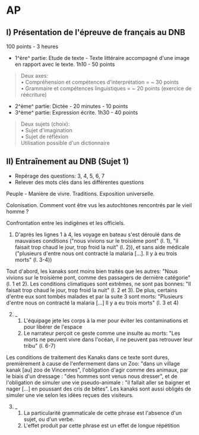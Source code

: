 # AP
## I) Présentation de l'épreuve de français au DNB

100 points - 3 heures

* 1^ère^ partie: Etude de texte - Texte littéraire accompagné d'une image en rapport avec le texte. 1h10 - 50 points

> Deux axes:<br />
> • Compréhension et compétences d'interprétation = ~ 30 points <br />
> • Grammaire et compétences linguistiques = ~ 20 points (exercice de réécriture)
 
* 2^ème^ partie: Dictée - 20 minutes - 10 points
* 3^ème^ partie: Expression écrite. 1h30 - 40 points

> Deux sujets (choix): <br />
> • Sujet d'imagination <br />
> • Sujet de réfléxion <br />
> Utilisation possible d'un dictionnaire

## II) Entraînement au DNB (Sujet 1)

* Repérage des questions: 3, 4, 5, 6, 7
* Relever des mots clés dans les différentes questions

Peuple - Manière de vivre. Traditions. Exposition universelle.

Colonisation. Comment vont être vus les autochtones rencontrés par le vieil homme ?

Confrontation entre les indigènes et les officiels.

1) D'après les lignes 1 à 4, les voyage en bateau s'est déroulé dans de mauvaises conditions ("nous vivions sur le troisième pont" (l. 1), "il faisait trop chaud le jour, trop froid la nuit" (l. 2)), et sans aide médicale ("plusieurs d'entre nous ont contracté la malaria [...]. Il y à eu trois morts" (l. 3-4))


Tout d'abord, les kanaks sont moins bien traités que les autres: "Nous vivions sur le troisième pont, comme des passagers de dernière catégorie" (l. 1 et 2). Les conditions climatiques sont extrêmes, ne sont pas bonnes: "Il faisait trop chaud le jour, trop froid la nuit" (l. 2 et 3). De plus, certains d'entre eux sont tombés malades et par la suite 3 sont morts: "Plusieurs d'entre nous on contracté la malaria [...] Il y a eu trois morts" (l. 3 et 4)

2. _
   1. L'équipage jete les corps à la mer pour éviter les contaminations et pour libérer de l'espace
   2. Le narrateur perçoit ce geste comme une insulte au morts: "Les morts ne peuvent vivre dans l'océan, il ne peuvent pas retrouver leur tribu" (l. 6-7)


Les conditions de traitement des Kanaks dans ce texte sont dures, premièrement à cause 
de l'enfermement dans un Zoo: "dans un village kanak [au] zoo de Vincennes",
l'obligation d'agir comme des animaux, par le biais d'un dressage : 
"des hommes sont venus nous dresser", et de l'obligation de simuler une vie pseudo-animale :
"il fallait aller se baigner et nager [...] en poussant des cris de bêtes". Les kanaks sont
aussi obligés de simuler une vie selon les idées reçues des visiteurs.


3) _
   1) La particularité grammaticale de cette phrase est l'absence d'un sujet, ou d'un verbe.
   2) L'effet produit par cette phrase est un effet de longue répétition
